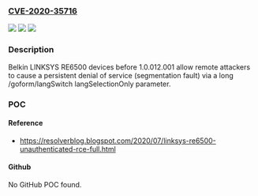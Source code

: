 ### [CVE-2020-35716](https://cve.mitre.org/cgi-bin/cvename.cgi?name=CVE-2020-35716)
![](https://img.shields.io/static/v1?label=Product&message=n%2Fa&color=blue)
![](https://img.shields.io/static/v1?label=Version&message=n%2Fa&color=blue)
![](https://img.shields.io/static/v1?label=Vulnerability&message=n%2Fa&color=brighgreen)

### Description

Belkin LINKSYS RE6500 devices before 1.0.012.001 allow remote attackers to cause a persistent denial of service (segmentation fault) via a long /goform/langSwitch langSelectionOnly parameter.

### POC

#### Reference
- https://resolverblog.blogspot.com/2020/07/linksys-re6500-unauthenticated-rce-full.html

#### Github
No GitHub POC found.

